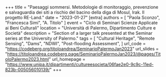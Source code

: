 +++
title = "Paesaggi sommersi. Metodologie di monitoraggio, prevenzione e salvaguardia dei siti a rischio del bacino della diga di Mosul, Irak. Il progetto RE-Land."
date = "2023-01-27"
[extra]
authors = [ "Paola Sconzo", "Francesca Simi", "A. Titolo" ]
event = "Ciclo di Seminari Scienze Applicate ai Beni Culturali"
location = "Università di Palermo, Dipartimento Culture e Società"
description = "Section of a larger talk presented at the Seminar series at the University of Palermo."
tags = [
  "Cultural Heritage",
  "Remote Sensing",
  "Dams",
  "NDWI",
  "Post-flooding Assessment",
]
url_code = "https://codeberg.org/titoloandrea/SeminarioPalermoJan2023"
url_slides = "https://titoloandrea.codeberg.page/SeminarioPalermoJan2023/@pages/TitoloPalermo2023.html"
url_homepage = "https://www.unipa.it/dipartimenti/cultureesocieta/06fae2e0-9c9c-11ed-823b-005056010139/"
+++
